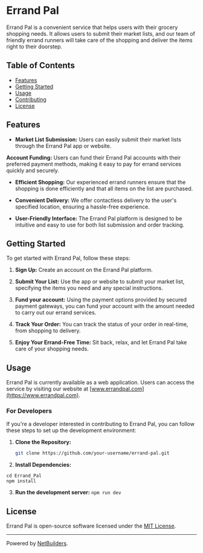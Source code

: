 # Errand Pal

Errand Pal is a convenient service that helps users with their grocery shopping needs. It allows users to submit their market lists, and our team of friendly errand runners will take care of the shopping and deliver the items right to their doorstep.

## Table of Contents

- [Features](#features)
- [Getting Started](#getting-started)
- [Usage](#usage)
- [Contributing](#contributing)
- [License](#license)

## Features

- **Market List Submission:** Users can easily submit their market lists through the Errand Pal app or website.

**Account Funding:** Users can fund their Errand Pal accounts with their preferred payment methods, making it easy to pay for errand services quickly and securely.

- **Efficient Shopping:** Our experienced errand runners ensure that the shopping is done efficiently and that all items on the list are purchased.

- **Convenient Delivery:** We offer contactless delivery to the user's specified location, ensuring a hassle-free experience.

- **User-Friendly Interface:** The Errand Pal platform is designed to be intuitive and easy to use for both list submission and order tracking.

## Getting Started

To get started with Errand Pal, follow these steps:

1. **Sign Up:** Create an account on the Errand Pal platform.

2. **Submit Your List:** Use the app or website to submit your market list, specifying the items you need and any special instructions.

3. **Fund your account:** Using the payment options provided by secured payment gateways, you can fund your account with the amount needed to carry out our errand services.

4. **Track Your Order:** You can track the status of your order in real-time, from shopping to delivery.

5. **Enjoy Your Errand-Free Time:** Sit back, relax, and let Errand Pal take care of your shopping needs.

## Usage

Errand Pal is currently available as a web application. Users can access the service by visiting our website at [www.errandpal.com](https://www.errandpal.com).

### For Developers

If you're a developer interested in contributing to Errand Pal, you can follow these steps to set up the development environment:

1. **Clone the Repository:**

   ```bash
   git clone https://github.com/your-username/errand-pal.git

   ```

2. **Install Dependencies:**

```
cd Errand_Pal
npm install
```

3. **Run the development server:**
   `npm run dev`

## License

Errand Pal is open-source software licensed under the [MIT License](LICENSE).

---

Powered by [NetBuilders](https://www.netbuilders.com).
